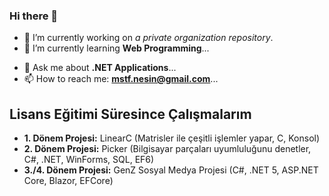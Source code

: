 ### Hi there 👋
- 🔭 I’m currently working on _a private organization repository_.
- 🌱 I’m currently learning **Web Programming**... <!-- - 👯 I’m looking to collaborate on ... -->
<!-- - 🤔 I’m looking for help with **WinAPI**... -->
- 💬 Ask me about **.NET Applications**...
- 📫 How to reach me: **mstf.nesin@gmail.com**... <!-- - 😄 Pronouns: ... --> <!-- - ⚡ Fun fact: ... -->

## Lisans Eğitimi Süresince Çalışmalarım
- **1. Dönem Projesi:** LinearC (Matrisler ile çeşitli işlemler yapar, C, Konsol)
- **2. Dönem Projesi:** Picker (Bilgisayar parçaları uyumluluğunu denetler, C#, .NET, WinForms, SQL, EF6)
- **3./4. Dönem Projesi:** GenZ Sosyal Medya Projesi (C#, .NET 5, ASP.NET Core, Blazor, EFCore)
